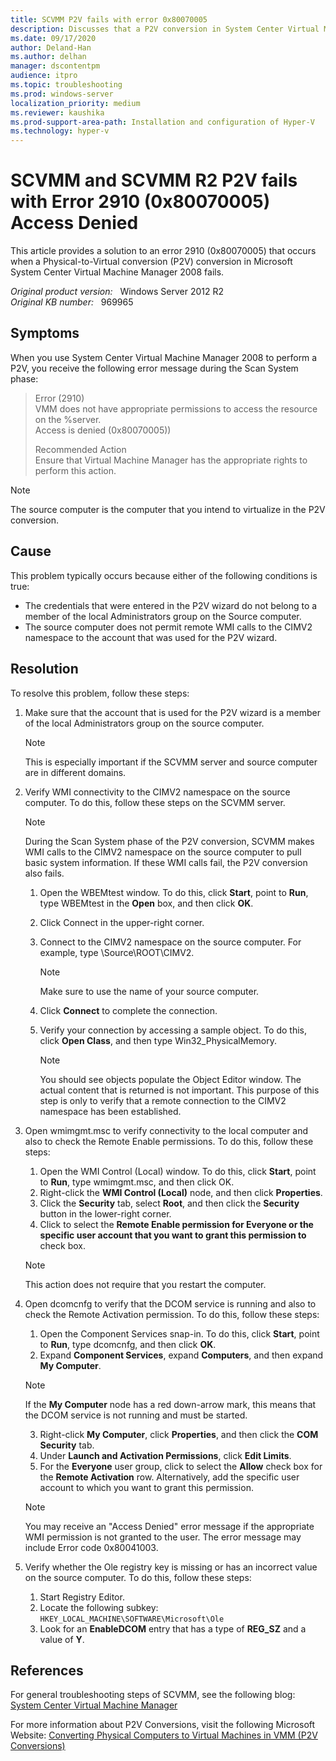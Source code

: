 ```yaml
---
title: SCVMM P2V fails with error 0x80070005
description: Discusses that a P2V conversion in System Center Virtual Machine Manager 2008 fails and returns an error 2910 (0x80070005).
ms.date: 09/17/2020
author: Deland-Han
ms.author: delhan
manager: dscontentpm
audience: itpro
ms.topic: troubleshooting
ms.prod: windows-server
localization_priority: medium
ms.reviewer: kaushika
ms.prod-support-area-path: Installation and configuration of Hyper-V
ms.technology: hyper-v
---
```

# SCVMM and SCVMM R2 P2V fails with Error 2910 (0x80070005) Access Denied

This article provides a solution to an error 2910 (0x80070005) that occurs when a Physical-to-Virtual conversion (P2V) conversion in Microsoft System Center Virtual Machine Manager 2008 fails.

_Original product version:_ &nbsp; Windows Server 2012 R2  
_Original KB number:_ &nbsp; 969965

## Symptoms

When you use System Center Virtual Machine Manager 2008 to perform a P2V, you receive the following error message during the Scan System phase:

> Error (2910)  
VMM does not have appropriate permissions to access the resource on the %server.  
Access is denied (0x80070005))
>
> Recommended Action  
Ensure that Virtual Machine Manager has the appropriate rights to perform this action.

> [!NOTE]
> The source computer is the computer that you intend to virtualize in the P2V conversion.

## Cause

This problem typically occurs because either of the following conditions is true:

- The credentials that were entered in the P2V wizard do not belong to a member of the local Administrators group on the Source computer.
- The source computer does not permit remote WMI calls to the CIMV2 namespace to the account that was used for the P2V wizard.

## Resolution

To resolve this problem, follow these steps:

1. Make sure that the account that is used for the P2V wizard is a member of the local Administrators group on the source computer.

    > [!NOTE]
    > This is especially important if the SCVMM server and source computer are in different domains.
2. Verify WMI connectivity to the CIMV2 namespace on the source computer. To do this, follow these steps on the SCVMM server.

    > [!NOTE]
    > During the Scan System phase of the P2V conversion, SCVMM makes WMI calls to the CIMV2 namespace on the source computer to pull basic system information. If these WMI calls fail, the P2V conversion also fails.
    1. Open the WBEMtest window. To do this, click **Start**, point to **Run**, type WBEMtest in the **Open** box, and then click **OK**.
    2. Click Connect in the upper-right corner.
    3. Connect to the CIMV2 namespace on the source computer. For example, type \\Source\ROOT\CIMV2.

        > [!NOTE]
        > Make sure to use the name of your source computer.
    4. Click **Connect** to complete the connection.
    5. Verify your connection by accessing a sample object. To do this, click **Open Class**, and then type Win32_PhysicalMemory.
    
        > [!NOTE]
        > You should see objects populate the Object Editor window. The actual content that is returned is not important. This purpose of this step is only to verify that a remote connection to the CIMV2 namespace has been established.
3. Open wmimgmt.msc to verify connectivity to the local computer and also to check the Remote Enable permissions. To do this, follow these steps:
    1. Open the WMI Control (Local) window. To do this, click **Start**, point to **Run**, type wmimgmt.msc, and then click OK.
    2. Right-click the **WMI Control (Local)** node, and then click **Properties**.
    3. Click the **Security** tab, select **Root**, and then click the **Security** button in the lower-right corner.
    4. Click to select the **Remote Enable permission for Everyone or the specific user account that you want to grant this permission to** check box.
    
    > [!NOTE]
    > This action does not require that you restart the computer.
4. Open dcomcnfg to verify that the DCOM service is running and also to check the Remote Activation permission. To do this, follow these steps:
    1. Open the Component Services snap-in. To do this, click **Start**, point to **Run**, type dcomcnfg, and then click **OK**.
    2. Expand **Component Services**, expand **Computers**, and then expand **My Computer**.
    
      > [!NOTE]
      > If the **My Computer** node has a red down-arrow mark, this means that the DCOM service is not running and must be started.
    3. Right-click **My Computer**, click **Properties**, and then click the **COM Security** tab.
    4. Under **Launch and Activation Permissions**, click **Edit Limits**.
    5. For the **Everyone** user group, click to select the **Allow** check box for the **Remote Activation** row. Alternatively, add the specific user account to which you want to grant this permission.
    
      > [!NOTE]
      > You may receive an "Access Denied" error message if the appropriate WMI permission is not granted to the user. The error message may include Error code 0x80041003.
5. Verify whether the Ole registry key is missing or has an incorrect value on the source computer. To do this, follow these steps:
    1. Start Registry Editor.
    2. Locate the following subkey: `HKEY_LOCAL_MACHINE\SOFTWARE\Microsoft\Ole` 
    3. Look for an **EnableDCOM** entry that has a type of **REG_SZ** and a value of **Y**.

## References

For general troubleshooting steps of SCVMM, see the following blog: [System Center Virtual Machine Manager](https://blogs.technet.com/b/scvmmcallback/archive/2009/03/26/system-center-virtual-machine-manager.aspx) 

For more information about P2V Conversions, visit the following Microsoft Website: [Converting Physical Computers to Virtual Machines in VMM (P2V Conversions)](https://technet.microsoft.com/library/bb963740.aspx)
